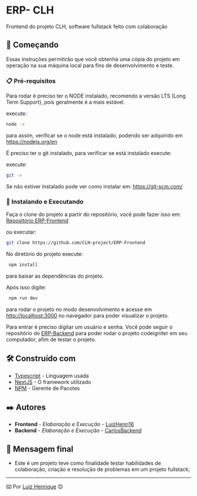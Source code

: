 # ERP- CLH

Frontend do projeto CLH, software fullstack feito com colaboração

## 🚀 Começando

Essas instruções permitirão que você obtenha uma cópia do projeto em operação na sua máquina local para fins de desenvolvimento e teste.


### 📋 Pré-requisitos

Para rodar é preciso ter o NODE instalado, recomendo a versão LTS (Long Term Support), pois geralmente é a mais estável. 

execute: 
```bash
node -v
```

para assim, verificar se o node está instalado, podendo ser adquirido em https://nodejs.org/en

É preciso ter o git instalado, para verificar se está instalado execute:

execute: 
```bash
git -v
```

Se não estiver instalado pode ver como instalar em: https://git-scm.com/

### 🔧 Instalando e Executando

Faça o clone do projeto a partir do repositório, você pode fazer isso em: 
[Repositório ERP-Frontend](https://github.com/CLH-project/ERP-Frontend)

ou executar:

```bash
git clone https://github.com/CLH-project/ERP-Frontend
```

No diretório do projeto execute:
```bash
 npm install
```
para baixar as dependências do projeto.

Após isso digite:
```bash
 npm run dev
```
para rodar o projeto no modo desenvolvimento e 
acesse em [http://localhost:3000](http://localhost:3000) no navegador para poder visualizar o projeto.

Para entrar é preciso digitar um usuário e senha. Você pode seguir o repositório do [ERP-Backend](https://github.com/CLH-project/ERP-Backend) para poder rodar o projeto codeigniter 
em seu computador, afim de testar o projeto.

## 🛠️ Construído com

* [Typescript](https://www.typescriptlang.org/) - Linguagem usada
* [NextJS](https://nextjs.org/) - O framework utilizado
* [NPM](https://www.npmjs.com/) - Gerente de Pacotes

## ✒️ Autores

* **Frontend** - *Elaboração e Execução* - [LuizHenri16](https://github.com/LuizHenri16)
* **Backend** - *Elaboração e Execução* - [CarlosBackend](https://github.com/CarlosBackend)

## 🎁 Mensagem final

* Este é um projeto teve como finalidade testar habilidades de colaboração, criação e resolução de problemas em um projeto fullstack;

---
⌨️  Por [Luiz Henrique](https://gist.github.com/LuizHenri16) 😊

